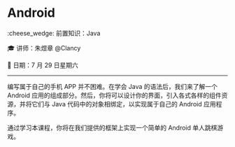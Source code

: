 # Android

:cheese_wedge: 前置知识：Java

:mortar_board: 讲师：朱煜章 @Clancy

:date: 日期：7 月 29 日星期六

---

编写属于自己的手机 APP 并不困难。在学会 Java 的语法后，我们来了解一个 Android 应用的组成部分。然后，你将可以设计你的界面，引入各式各样的组件资源，并将它们与 Java 代码中的对象相绑定，以实现属于自己的 Android 应用程序。

通过学习本课程，你将在我们提供的框架上实现一个简单的 Android 单人跳棋游戏。
